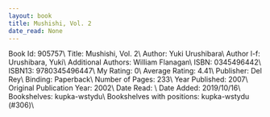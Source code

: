 ```yaml
---
layout: book
title: Mushishi, Vol. 2
date_read: None
---
```


Book Id: 905757\ 
Title: Mushishi, Vol. 2\ 
Author: Yuki Urushibara\ 
Author l-f: Urushibara, Yuki\ 
Additional Authors: William Flanagan\ 
ISBN: 0345496442\ 
ISBN13: 9780345496447\ 
My Rating: 0\ 
Average Rating: 4.41\ 
Publisher: Del Rey\ 
Binding: Paperback\ 
Number of Pages: 233\ 
Year Published: 2007\ 
Original Publication Year: 2002\ 
Date Read: \ 
Date Added: 2019/10/16\ 
Bookshelves: kupka-wstydu\ 
Bookshelves with positions: kupka-wstydu (#306)\ 


